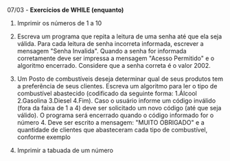 07/03 - **Exercícios de WHILE (enquanto)**

1. Imprimir os números de 1 a 10

2. Escreva um programa que repita a leitura de uma senha até que ela seja válida. Para cada leitura de senha incorreta informada, escrever a mensagem "Senha Invalida". 
Quando a senha for informada corretamente deve ser impressa a mensagem "Acesso Permitido" e o algoritmo encerrado. Considere que a senha correta é o valor 2002.

3. Um Posto de combustíveis deseja determinar qual de seus produtos tem a preferência de seus clientes. Escreva um algoritmo para ler o tipo de combustível abastecido (codificado da seguinte forma: 1.Álcool 2.Gasolina 3.Diesel 4.Fim). Caso o usuário informe um código inválido (fora da faixa de 1 a 4) deve ser solicitado um novo código (até que seja válido). O programa será encerrado quando o código informado for o número 4. Deve ser escrito a mensagem: "MUITO OBRIGADO" e a quantidade de clientes que abasteceram cada tipo de combustível, conforme exemplo

4. Imprimir a tabuada de um número
